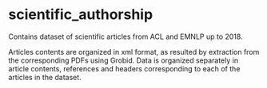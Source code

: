 # scientific_authorship

Contains dataset of scientific articles from ACL and EMNLP up to 2018.

Articles contents are organized in xml format, as resulted by extraction from the corresponding PDFs using Grobid. Data is organized separately in article contents, references and headers corresponding to each of the articles in the dataset.
